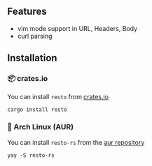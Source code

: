 ## Features

- vim mode support in URL, Headers, Body
- curl parsing

## Installation

### 📦 crates.io

You can install `resto` from [crates.io](https://crates.io/crates/resto)

```fish
cargo install resto
```

### 🐧 Arch Linux (AUR)

You can install `resto-rs` from the [aur repository](https://aur.archlinux.org/packages/resto-rs)

```fish
yay -S resto-rs
```
